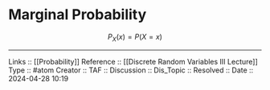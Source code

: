 # Marginal Probability

$$
P_X(x) = P(X = x)
$$

---
Links ::  [[Probability]]
Reference :: [[Discrete Random Variables III Lecture]]
Type :: #atom
Creator ::
TAF ::
Discussion ::
Dis_Topic :: 
Resolved ::
Date :: 2024-04-28 10:19
